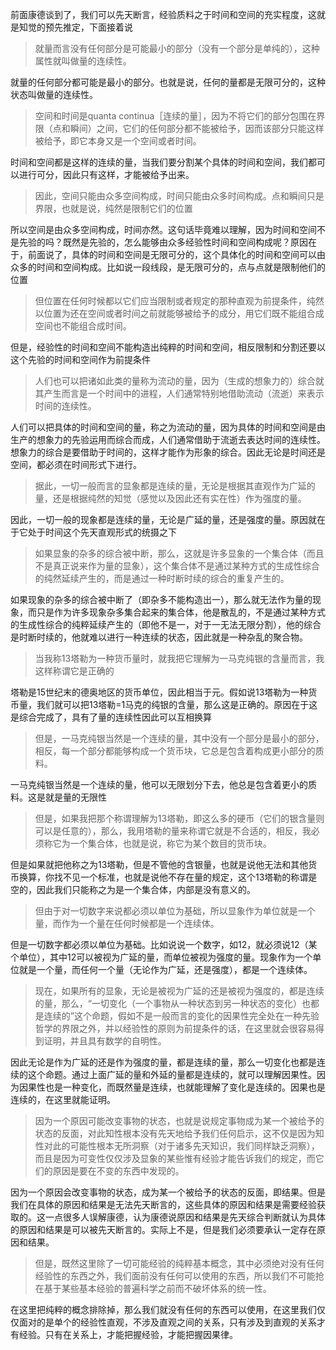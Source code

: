 <p>前面康德谈到了，我们可以先天断言，经验质料之于时间和空间的充实程度，这就是知觉的预先推定，下面接着说</p><blockquote>就量而言没有任何部分是可能最小的部分（没有一个部分是单纯的），这种属性就叫做量的连续性。</blockquote><p>就量的任何部分都可能是最小的部分。也就是说，任何的量都是无限可分的，这种状态叫做量的连续性。</p><blockquote>空间和时间是quanta continua［连续的量］，因为不将它们的部分包围在界限（点和瞬间）之间，它们的任何部分都不能被给予，因而该部分只能这样被给予，即它本身又是一个空间或者时间。</blockquote><p>时间和空间都是这样的连续的量，当我们要分割某个具体的时间和空间，我们都可以进行可分，因此只有这样，才能被给予出来。</p><blockquote>因此，空间只能由众多空间构成，时间只能由众多时间构成。点和瞬间只是界限，也就是说，纯然是限制它们的位置</blockquote><p>所以空间是由众多空间构成，时间亦然。这句话毕竟难以理解，因为时间和空间不是先验的吗？既然是先验的，怎么能够由众多经验性时间和空间构成呢？原因在于，前面说了，具体的时间和空间是无限可分的，这个具体化的时间和空间可以由众多的时间和空间构成。比如说一段线段，是无限可分的，点与点就是限制他们的位置</p><blockquote>但位置在任何时候都以它们应当限制或者规定的那种直观为前提条件，纯然以位置为还在空间或者时间之前就能够被给予的成分，用它们既不能组合成空间也不能组合成时间。</blockquote><p>但是，经验性的时间和空间不能构造出纯粹的时间和空间，相反限制和分割还要以这个先验的时间和空间作为前提条件</p><blockquote>人们也可以把诸如此类的量称为流动的量，因为（生成的想象力的）综合就其产生而言是一个时间中的进程，人们通常特别地借助流动（流逝）来表示时间的连续性。</blockquote><p>人们可以把具体的时间和空间的量，称之为流动的量，因为具体的时间和空间是由生产的想象力的先验运用而综合而成，人们通常借助于流逝去表达时间的连续性。想象力的综合是要借助于时间的，这样才能作为形象的综合。因此无论是时间还是空间，都必须在时间形式下进行。</p><blockquote>据此，一切一般而言的显象都是连续的量，无论是根据其直观作为广延的量，还是根据纯然的知觉（感觉以及因此还有实在性）作为强度的量。</blockquote><p>因此，一切一般的现象都是连续的量，无论是广延的量，还是强度的量。原因就在于它处于时间这个先天直观形式的统摄之下</p><blockquote>如果显象的杂多的综合被中断，那么，这就是许多显象的一个集合体（而且不是真正说来作为量的显象），这个集合体不是通过某种方式的生成性综合的纯然延续产生的，而是通过一种时断时续的综合的重复产生的。</blockquote><p>如果现象的杂多的综合被中断了（即杂多不能构造出一），那么就无法作为量的现象，而只是作为许多现象杂多集合起来的集合体，他是散乱的，不是通过某种方式的生成性综合的纯粹延续产生的（即他不是一，对于一无法无限分割），他的综合是时断时续的，他就难以进行一种连续的状态，因此就是一种杂乱的聚合物。</p><blockquote>当我称13塔勒为一种货币量时，就我把它理解为一马克纯银的含量而言，我这样称谓它是正确的</blockquote><p>塔勒是15世纪末的德奥地区的货币单位，因此相当于元。假如说13塔勒为一种货币量，我们就可以把13塔勒=1马克的纯银的含量，那么这是正确的。原因在于这是综合完成了，具有了量的连续性因此可以互相换算</p><blockquote>但是，一马克纯银当然是一个连续的量，其中没有一个部分是最小的部分，相反，每一个部分都能够构成一个货币块，它总是包含着构成更小部分的质料。</blockquote><p>一马克纯银当然是一个连续的量，他可以无限划分下去，他总是包含着更小的质料。这是就是量的无限性</p><blockquote>但是，如果我把那个称谓理解为13塔勒，即这么多的硬币（它们的银含量则可以是任意的），那么，我用塔勒的量来称谓它就是不合适的，相反，我必须称它为一个集合体，也就是说，称它为某个数目的货币块。</blockquote><p>但是如果就把他称之为13塔勒，但是不管他的含银量，也就是说他无法和其他货币换算，你找不见一个标准，也就是说他不存在量的规定，这个13塔勒的称谓是空的，因此我们只能称之为是一个集合体，内部是没有意义的。</p><blockquote>但由于对一切数字来说都必须以单位为基础，所以显象作为单位就是一个量，而作为一个量在任何时候都是一个连续体。</blockquote><p>但是一切数字都必须以单位为基础。比如说说一个数字，如12，就必须说12（某个单位），其中12可以被视为广延的量，而单位被视为强度的量。现象作为一个单位就是一个量，而任何一个量（无论作为广延，还是强度），都是一个连续体。</p><blockquote>现在，如果所有的显象，无论是被视为广延的还是被视为强度的，都是连续的量，那么，“一切变化（一个事物从一种状态到另一种状态的变化）也都是连续的”这个命题，假如不是一般而言的变化的因果性完全处在一种先验哲学的界限之外，并以经验性的原则为前提条件的话，在这里就会很容易得到证明，并且具有数学的自明性。</blockquote><p>因此无论是作为广延的还是作为强度的量，都是连续的量，那么一切变化也都是连续的这个命题。通过上面广延的量和外延的量都是连续的，就可以理解因果性。因为因果性也是一种变化，而既然量是连续，也就能理解了变化是连续的。因果也是连续的，在这里就能证明。</p><blockquote>因为一个原因可能改变事物的状态，也就是说规定事物成为某一个被给予的状态的反面，对此知性根本没有先天地给予我们任何启示，这不仅是因为知性对此的可能性根本无所洞察（对于诸多先天知识，我们同样缺乏洞察），而且是因为可变性仅仅涉及显象的某些惟有经验才能告诉我们的规定，而它们的原因是要在不变的东西中发现的。</blockquote><p>因为一个原因会改变事物的状态，成为某一个被给予的状态的反面，即结果。但是我们在具体的原因和结果是无法先天断言的，这些具体的原因和结果是需要经验获取的。这一点很多人误解康德，认为康德说原因和结果是先天综合判断就认为具体的原因和结果是可以被先天断言的。实际上不是，但是我们必须要承认一定存在原因和结果。</p><blockquote>但是，既然这里除了一切可能经验的纯粹基本概念，其中必须绝对没有任何经验性的东西之外，我们面前没有任何可以使用的东西，所以我们不可能抢在基于某些基本经验的普遍科学之前而不破坏体系的统一性。</blockquote><p>在这里把纯粹的概念排除掉，那么我们就没有任何的东西可以使用，在这里我们仅仅面对的是单个的经验性直观，不涉及直观之间的关系，只有涉及到直观的关系才有经验。只有在关系上，才能把握经验，才能把握因果律。</p><p></p>